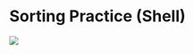 # Sorting Practice (Shell)

![](https://github.com/kajj8808/kmu-data-structure-couse/assets/71279997/bdc9851c-4146-4c43-887a-0b1ae3fc246c)
